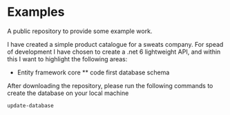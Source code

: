 # Examples
A public repository to provide some example work.

I have created a simple product catalogue for a sweats company. 
For spead of development I have chosen to create a .net 6 lightweight API, 
and within this I want to highlight the following areas:
* Entity framework core
** code first database schema


After downloading the repository, please run the following commands to create the database on your local machine
```
update-database
```
